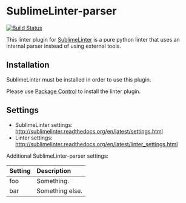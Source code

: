 SublimeLinter-parser
====================

[![Build Status](https://travis-ci.org/SublimeLinter/SublimeLinter-contrib-__linter__.svg?branch=master)](https://travis-ci.org/SublimeLinter/SublimeLinter-parser)

This linter plugin for [SublimeLinter](https://github.com/SublimeLinter/SublimeLinter) is a pure python linter that uses an internal parser instead of using external tools.

## Installation
SublimeLinter must be installed in order to use this plugin.

Please use [Package Control](https://packagecontrol.io) to install the linter plugin.

## Settings
- SublimeLinter settings: http://sublimelinter.readthedocs.org/en/latest/settings.html
- Linter settings: http://sublimelinter.readthedocs.org/en/latest/linter_settings.html

Additional SublimeLinter-parser settings:

|Setting|Description    |
|:------|:--------------|
|foo    |Something.     |
|bar    |Something else.|
